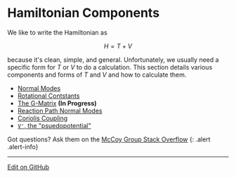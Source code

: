 # Hamiltonian Components

We like to write the Hamiltonian as

$$
H = T + V
$$

because it's clean, simple, and general.
Unfortunately, we usually need a specific form for $T$ or $V$ to do a calculation.
This section details various components and forms of $T$ and $V$ and how to calculate them.

* [Normal Modes](NormalModes.md)
* [Rotational Contstants](RotationalConstants.md)
* [The G-Matrix](GMatrix.md)
**(In Progress)**
* [Reaction Path Normal Modes](ReactionPath.md)
* [Coriolis Coupling](CoriolisCoupling.md)
* [`V'`, the "psuedopotential"](Pseudopotential.md)


Got questions? Ask them on the [McCoy Group Stack Overflow](https://stackoverflow.com/c/mccoygroup/questions/ask)
{: .alert .alert-info}

---

[Edit on GitHub](https://github.com/McCoyGroup/References/edit/gh-pages/References/Hamiltonian%20Components/index.md)

